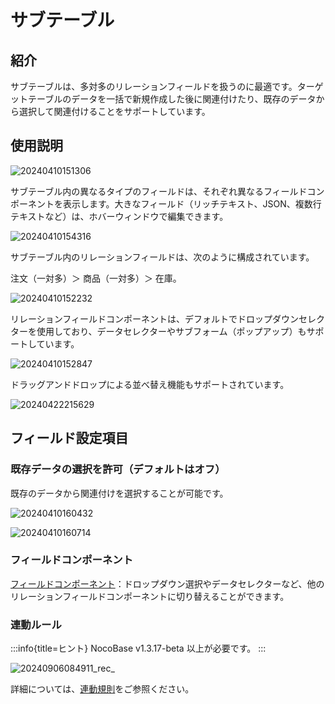 # サブテーブル

## 紹介

サブテーブルは、多対多のリレーションフィールドを扱うのに最適です。ターゲットテーブルのデータを一括で新規作成した後に関連付けたり、既存のデータから選択して関連付けることをサポートしています。

## 使用説明

![20240410151306](https://static-docs.nocobase.com/20240410151306.png)

サブテーブル内の異なるタイプのフィールドは、それぞれ異なるフィールドコンポーネントを表示します。大きなフィールド（リッチテキスト、JSON、複数行テキストなど）は、ホバーウィンドウで編集できます。

![20240410154316](https://static-docs.nocobase.com/20240410154316.png)

サブテーブル内のリレーションフィールドは、次のように構成されています。

注文（一対多）＞ 商品（一対多）＞ 在庫。

![20240410152232](https://static-docs.nocobase.com/20240410152232.png)

リレーションフィールドコンポーネントは、デフォルトでドロップダウンセレクターを使用しており、データセレクターやサブフォーム（ポップアップ）もサポートしています。

![20240410152847](https://static-docs.nocobase.com/20240410152847.png)

ドラッグアンドドロップによる並べ替え機能もサポートされています。

![20240422215629](https://static-docs.nocobase.com/20240422215629.gif)

## フィールド設定項目

### 既存データの選択を許可（デフォルトはオフ）

既存のデータから関連付けを選択することが可能です。

![20240410160432](https://static-docs.nocobase.com/20240410160432.png)

![20240410160714](https://static-docs.nocobase.com/20240410160714.png)

### フィールドコンポーネント

[フィールドコンポーネント](/handbook/ui/fields/association-field)：ドロップダウン選択やデータセレクターなど、他のリレーションフィールドコンポーネントに切り替えることができます。

### 連動ルール
:::info{title=ヒント}
NocoBase v1.3.17-beta 以上が必要です。
:::

![20240906084911_rec_](https://nocobase-docs.oss-cn-beijing.aliyuncs.com/20240906084911_rec_.gif)

詳細については、[連動規則](/handbook/ui/blocks/block-settings/linkage-rule)をご参照ください。

